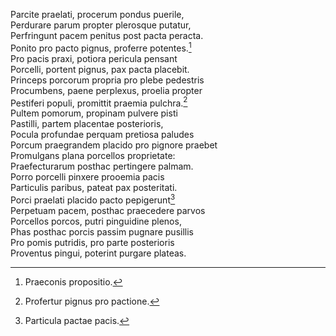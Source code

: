 Parcite praelati, procerum pondus puerile,  
Perdurare parum propter plerosque putatur,  
Perfringunt pacem penitus post pacta peracta.  
Ponito pro pacto pignus, proferre potentes.[^1]  
Pro pacis praxi, potiora pericula pensant  
Porcelli, portent pignus, pax pacta placebit.  
Princeps porcorum propria pro plebe pedestris  
Procumbens, paene perplexus, proelia propter  
Pestiferi populi, promittit praemia pulchra.[^2]  
Pultem pomorum, propinam pulvere pisti  
Pastilli, partem placentae posterioris,  
Pocula profundae perquam pretiosa paludes  
Porcum praegrandem placido pro pignore praebet  
Promulgans plana porcellos proprietate:  
Praefecturarum posthac pertingere palmam.  
Porro porcelli pinxere prooemia pacis  
Particulis paribus, pateat pax posteritati.  
Porci praelati placido pacto pepigerunt[^3]  
Perpetuam pacem, posthac praecedere parvos  
Porcellos porcos, putri pinguidine plenos,  
Phas posthac porcis passim pugnare pusillis  
Pro pomis putridis, pro parte posterioris  
Proventus pingui, poterint purgare plateas.

[^1]: Praeconis propositio.  
[^2]: Profertur pignus pro pactione.  
[^3]: Particula pactae pacis.
